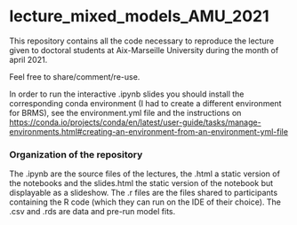 # lecture_mixed_models_AMU_2021

This repository contains all the code necessary to reproduce the lecture given to doctoral students at Aix-Marseille University during the month of april 2021.

Feel free to share/comment/re-use.

In order to run the interactive .ipynb slides you should install the corresponding conda environment (I had to create a different environment for BRMS), see the environment.yml file and the instructions on https://conda.io/projects/conda/en/latest/user-guide/tasks/manage-environments.html#creating-an-environment-from-an-environment-yml-file

### Organization of the repository
The .ipynb are the source files of the lectures, the .html a static version of the notebooks and the slides.html the static version of the notebook but displayable as a slideshow. The .r files are the files shared to participants containing the R code (which they can run on the IDE of their choice). The .csv and .rds are data and pre-run model fits.
